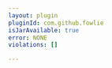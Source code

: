 ```yaml
---
layout: plugin
pluginId: com.github.fowlie
isJarAvailable: true
error: NONE
violations: []

---
```

